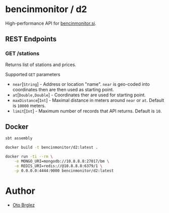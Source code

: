 # bencinmonitor / d2

High-performance API for [bencinmonitor.si].

## REST Endpoints

### GET /stations

Returns list of stations and prices.

Supported `GET` parameters

- `near`[`String`] - Address or location "name". `near` is geo-coded into coordinates then are then used as starting point.
- `at`[`Double,Double`] - Coordinates ther are used for starting point.
- `maxDistance`[`Int`] - Maximal distance in meters around `near` or `at`. Default is `10000` meters.
- `limit`[`Int`] - Maximum number of records that API returns. Default is `10`.

## Docker

```bash
sbt assembly

docker build -t bencinmonitor/d2:latest .

docker run -ti --rm \
    -e MONGO_URI=mongodb://10.8.8.8:27017/bm \
    -e REDIS_URI=redis://@10.8.8.8:6379/1 \
    -p 0.0.0.0:4444:9000 bencinmonitor/d2:latest
```


# Author

- [Oto Brglez](https://github.com/otobrglez)

[bencinmonitor.si]: http://bencinmonitor.si
